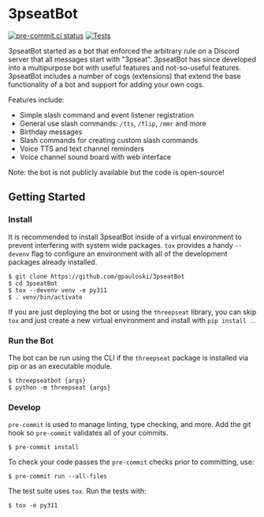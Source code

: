 # 3pseatBot

[![pre-commit.ci status](https://results.pre-commit.ci/badge/github/gpauloski/3pseatBot/main.svg)](https://results.pre-commit.ci/latest/github/gpauloski/3pseatBot/main)
[![Tests](https://github.com/gpauloski/3pseatBot/actions/workflows/tests.yml/badge.svg)](https://github.com/gpauloski/3pseatBot/actions)

3pseatBot started as a bot that enforced the arbitrary rule on a Discord
server that all messages start with "3pseat". 3pseatBot has since developed
into a multipurpose bot with useful features and not-so-useful features.
3pseatBot includes a number of cogs (extensions) that extend the base
functionality of a bot and support for adding your own cogs.

Features include:

- Simple slash command and event listener registration
- General use slash commands: `/tts`, `/flip`, `/mmr` and more
- Birthday messages
- Slash commands for creating custom slash commands
- Voice TTS and text channel reminders
- Voice channel sound board with web interface

Note: the bot is not publicly available but the code is open-source!

## Getting Started

### Install

It is recommended to install 3pseatBot inside of a virtual environment
to prevent interfering with system wide packages. `tox` provides a
handy `--devenv` flag to configure an environment with all of the development
packages already installed.

```
$ git clone https://github.com/gpauloski/3pseatBot
$ cd 3pseatBot
$ tox --devenv venv -e py311
$ . venv/bin/activate
```

If you are just deploying the bot or using the `threepseat` library, you can
skip `tox` and just create a new virtual environment and install with
`pip install .`.

### Run the Bot

The bot can be run using the CLI if the `threepseat` package is installed
via pip or as an executable module.
```
$ threepseatbot {args}
$ python -m threepseat {args}
```

### Develop

`pre-commit` is used to manage linting, type checking, and more.
Add the git hook so `pre-commit` validates all of your commits.
```
$ pre-commit install
```
To check your code passes the `pre-commit` checks prior to committing, use:
```
$ pre-commit run --all-files
```

The test suite uses `tox`. Run the tests with:
```
$ tox -e py311
```
